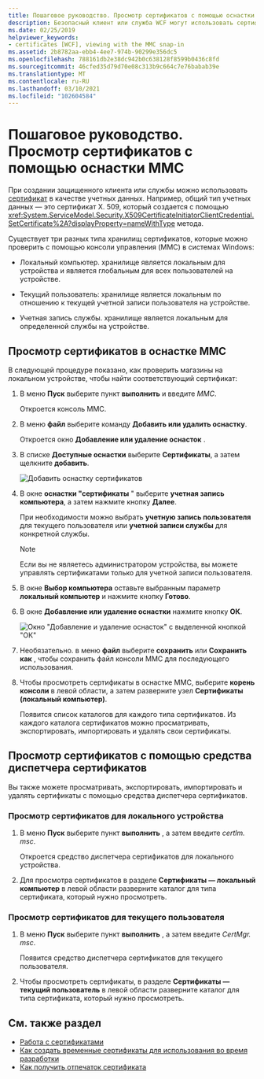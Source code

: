 ```yaml
---
title: Пошаговое руководство. Просмотр сертификатов с помощью оснастки MMC
description: Безопасный клиент или служба WCF могут использовать сертификат в качестве учетных данных. Сведения о типах хранилищ сертификатов, которые можно проверить с помощью подключаемого модуля MMC.
ms.date: 02/25/2019
helpviewer_keywords:
- certificates [WCF], viewing with the MMC snap-in
ms.assetid: 2b8782aa-ebb4-4ee7-974b-90299e356dc5
ms.openlocfilehash: 788161db2e38dc942b0c638128f8599b0436c8fd
ms.sourcegitcommit: 46cfed35d79d70e08c313b9c664c7e76babab39e
ms.translationtype: MT
ms.contentlocale: ru-RU
ms.lasthandoff: 03/10/2021
ms.locfileid: "102604584"
---
```

# <a name="how-to-view-certificates-with-the-mmc-snap-in"></a>Пошаговое руководство. Просмотр сертификатов с помощью оснастки MMC

При создании защищенного клиента или службы можно использовать [сертификат](working-with-certificates.md) в качестве учетных данных. Например, общий тип учетных данных — это сертификат X. 509, который создается с помощью <xref:System.ServiceModel.Security.X509CertificateInitiatorClientCredential.SetCertificate%2A?displayProperty=nameWithType> метода.

Существует три разных типа хранилищ сертификатов, которые можно проверить с помощью консоли управления (MMC) в системах Windows:

- Локальный компьютер. хранилище является локальным для устройства и является глобальным для всех пользователей на устройстве.

- Текущий пользователь: хранилище является локальным по отношению к текущей учетной записи пользователя на устройстве.

- Учетная запись службы. хранилище является локальным для определенной службы на устройстве.

## <a name="view-certificates-in-the-mmc-snap-in"></a>Просмотр сертификатов в оснастке MMC

В следующей процедуре показано, как проверить магазины на локальном устройстве, чтобы найти соответствующий сертификат:
  
1. В меню **Пуск** выберите пункт **выполнить** и введите *MMC*.

    Откроется консоль MMC.
  
2. В меню **файл** выберите команду **Добавить или удалить оснастку**.

    Откроется окно **Добавление или удаление оснасток** .
  
3. В списке **Доступные оснастки** выберите **Сертификаты**, а затем щелкните **добавить**.  

    ![Добавить оснастку сертификатов](./media/mmc-add-certificate-snap-in.png)
  
4. В окне **оснастки "сертификаты** " выберите **учетная запись компьютера**, а затем нажмите кнопку **Далее**.
  
    При необходимости можно выбрать **учетную запись пользователя** для текущего пользователя или **учетной записи службы** для конкретной службы.

    > [!NOTE]
    > Если вы не являетесь администратором устройства, вы можете управлять сертификатами только для учетной записи пользователя.
  
5. В окне **Выбор компьютера** оставьте выбранным параметр **локальный компьютер** и нажмите кнопку **Готово**.  
  
6. В окне **Добавление или удаление оснастки** нажмите кнопку **ОК**.  
  
    ![Окно "Добавление и удаление оснасток" с выделенной кнопкой "ОК"](./media/mmc-certificate-snap-in-selected.png)

7. Необязательно. в меню **файл** выберите **сохранить** или **Сохранить как** , чтобы сохранить файл консоли MMC для последующего использования.  

8. Чтобы просмотреть сертификаты в оснастке MMC, выберите **корень консоли** в левой области, а затем разверните узел **Сертификаты (локальный компьютер)**.

    Появится список каталогов для каждого типа сертификатов. Из каждого каталога сертификатов можно просматривать, экспортировать, импортировать и удалять свои сертификаты.

## <a name="view-certificates-with-the-certificate-manager-tool"></a>Просмотр сертификатов с помощью средства диспетчера сертификатов

Вы также можете просматривать, экспортировать, импортировать и удалять сертификаты с помощью средства диспетчера сертификатов.

### <a name="to-view-certificates-for-the-local-device"></a>Просмотр сертификатов для локального устройства

1. В меню **Пуск** выберите пункт **выполнить** , а затем введите *certlm. msc*.

    Откроется средство диспетчера сертификатов для локального устройства.
  
2. Для просмотра сертификатов в разделе **Сертификаты — локальный компьютер** в левой области разверните каталог для типа сертификата, который нужно просмотреть.

### <a name="to-view-certificates-for-the-current-user"></a>Просмотр сертификатов для текущего пользователя

1. В меню **Пуск** выберите пункт **выполнить** , а затем введите *CertMgr. msc*.

    Появится средство диспетчера сертификатов для текущего пользователя.
  
2. Чтобы просмотреть сертификаты, в разделе **Сертификаты — текущий пользователь** в левой области разверните каталог для типа сертификата, который нужно просмотреть.

## <a name="see-also"></a>См. также раздел

- [Работа с сертификатами](working-with-certificates.md)
- [Как создать временные сертификаты для использования во время разработки](how-to-create-temporary-certificates-for-use-during-development.md)
- [Как получить отпечаток сертификата](how-to-retrieve-the-thumbprint-of-a-certificate.md)
